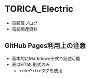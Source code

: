# TORICA_Electric
- 電装班ブログ
- 電装関連資料

## GitHub Pages利用上の注意
- 基本的にMarkdown形式で記述可能
- 表はHTML形式のみ
  - `<td>`や`<tr>`タグを使用
